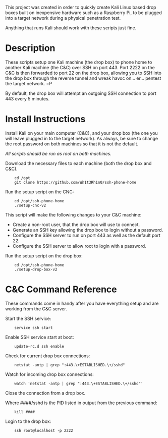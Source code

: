 This project was created in order to quickly create Kali Linux based drop boxes
built on inexpensive hardware such as a Raspberry Pi, to be plugged into a
target network during a physical penetration test.

Anything that runs Kali should work with these scripts just fine.


Description
===========
These scripts setup one Kali machine (the drop box) to phone home to another
Kali machine (the C&C) over SSH on port 443. Port 2222 on the C&C is then
forwarded to port 22 on the drop box, allowing you to SSH into the drop box 
through the reverse tunnel and wreak havoc on... er... pentest the target 
network. =P

By default, the drop box will attempt an outgoing SSH connection to port 443
every 5 minutes.


Install Instructions
====================
Install Kali on your main computer (C&C), and your drop box (the one you will
leave plugged in to the target network). As always, be sure to change the root
password on both machines so that it is not the default.

*All scripts should be run as root on both machines.*

Download the necessary files to each machine (both the drop box and C&C).

		cd /opt
		git clone https://github.com/Wh1t3Rh1n0/ssh-phone-home

Run the setup script on the CNC:
        
        cd /opt/ssh-phone-home
        ./setup-cnc-v2

This script will make the following changes to your C&C machine:

* Create a non-root user, that the drop box will use to connect.
* Generate an SSH key allowing the drop box to login without a password.
* Configure the SSH server to run on port 443 as well as the default port 22.
* Configure the SSH server to allow root to login with a password.

Run the setup script on the drop box:
		
		cd /opt/ssh-phone-home
		./setup-drop-box-v2


C&C Command Reference
=====================
These commands come in handy after you have everything setup and are
working from the C&C server.

Start the SSH service:

		service ssh start

Enable SSH service start at boot:

		update-rc.d ssh enable

Check for current drop box connections:

		netstat -antp | grep ":443.\+ESTABLISHED.\+/sshd"

Watch for incoming drop box connections:

		watch 'netstat -antp | grep ":443.\+ESTABLISHED.\+/sshd"'

Close the connection from a drop box.

Where ####/sshd is the PID listed in output from the previous command:

		kill ####

Login to the drop box:

		ssh root@localhost -p 2222


